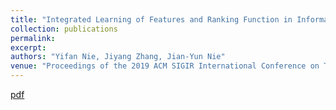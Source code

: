 ```yaml
---
title: "Integrated Learning of Features and Ranking Function in Information Retrieval"
collection: publications
permalink: 
excerpt: 
authors: "Yifan Nie, Jiyang Zhang, Jian-Yun Nie"
venue: "Proceedings of the 2019 ACM SIGIR International Conference on Theory of Information Retrieval"
---
```

[pdf](http://rali.iro.umontreal.ca/rali/sites/default/files/publis/p67-nie.pdf)
